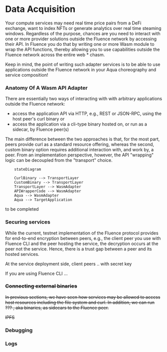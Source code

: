 # Data Acquisition

Your compute services may need real time price pairs from a DeFi exchange, want to index NFTs or  generate analytics over real time steaming windows. Regardless of the purpose, chances are you need to interact with one or more provider solutions outside the Fluence network by accessing their API. In Fluence you do that by writing one or more Wasm module to wrap the API functions, thereby allowing you to use capabilities outside the Fluence network across the entire web * chasm.

Keep in mind, the point of writing such adapter services is to be able to use applications outside the Fluence network in your Aqua choreography and service composition!

### Anatomy Of A Wasm API Adapter

There are essentially two ways of interacting with with arbitrary applications outside the Fluence network:

- access the application API via HTTP, e.g., REST or JSON-RPC, using the host peer's curl binary or
- access the application via a cli-type binary hosted on, or run as a sidecar, by Fluence peer(s)

The main difference between the two approaches is that, for the most part, peers provide curl as a standard resource offering, whereas the second, custom binary option requires additional interaction with, and work by, a peer. From an implementation perspective, however, the API "wrapping" logic can be decoupled from the "transport" choice.

```mermaid
    stateDiagram

    CurlBinary --> TransportLayer
    CustomBinary --> TransportLayer
    TransportLayer --> WasmAdapter
    APIWrapperCode --> WasmAdapter
    Aqua --> WasmAdapter
    Aqua --> TargetApplication

```

to be completed

### **Securing services**

While the current, testnet implementation of the Fluence protocol provides for end-to-end encryption between peers, e.g., the client peer you use with Fluence CLI and the peer hosting the service, the decryption occurs at the peer not the service. Hence, there is a trust gap between a peer and its hosted services.

At the service deployment side, client peers .. with secret key

If you are using Fluence CLI …

### **~~Connecting external binaries~~**

~~In previous sections, we have seen how services may be allowed to access host resources including the file system and curl. In addition, we can run ??? , aka binaries, as sidecars to the Fluence peer.~~

~~IPFS~~

### **Debugging**

### **Logs**